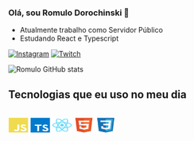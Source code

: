 ### Olá, sou Romulo Dorochinski 👋

- Atualmente trabalho como Servidor Público
- Estudando React e Typescript

[![Instagram](https://img.shields.io/badge/Instagram-E4405F?style=for-the-badge&logo=instagram&logoColor=white)](https://www.instagram.com/romulo_dorochinsk/)
[![Twitch](https://img.shields.io/badge/Twitch-9146FF?style=for-the-badge&logo=twitch&logoColor=white)](https://www.twitch.tv/kalikoo_)

![Romulo GitHub stats](https://github-readme-stats.vercel.app/api?username=romulodorochinski&show_icons=true&theme=dark&count_private=true)

## Tecnologias que eu uso no meu dia

<div style="display: inline_block"><br>
  <img align="center" alt="Rafa-Js" height="30" width="40" src="https://raw.githubusercontent.com/devicons/devicon/master/icons/javascript/javascript-plain.svg">
  <img align="center" alt="Rafa-Ts" height="30" width="40" src="https://raw.githubusercontent.com/devicons/devicon/master/icons/typescript/typescript-plain.svg">
  <img align="center" alt="Romulo-React" height="30" width="40" src="https://raw.githubusercontent.com/devicons/devicon/master/icons/react/react-original.svg">
  <img align="center" alt="Romulo-HTML" height="30" width="40" src="https://raw.githubusercontent.com/devicons/devicon/master/icons/html5/html5-original.svg">
  <img align="center" alt="Romulo-CSS" height="30" width="40" src="https://raw.githubusercontent.com/devicons/devicon/master/icons/css3/css3-original.svg"

</div>
